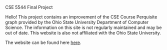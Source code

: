 CSE 5544 Final Project

Hello! This project contains an improvement of the CSE Course Perquisite graph provided by the Ohio State University Department of Computer Science. The information on this site is not regularly maintained and may be out of date. This website is also not affiliated with the Ohio State University.

The website can be found here [here](https://stanulet27.github.io/CSE5544-FinalProject/index.html).